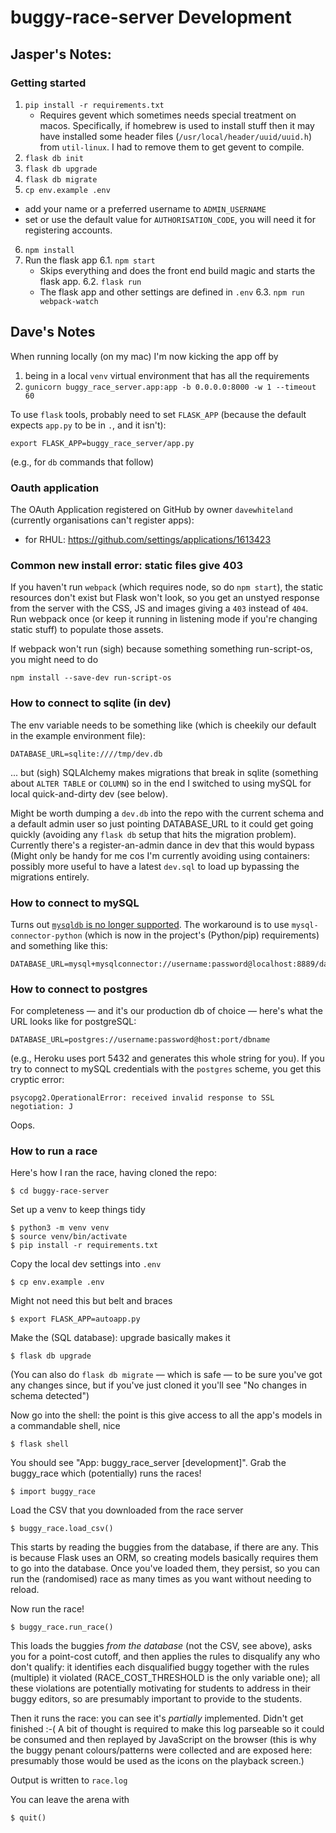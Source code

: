 # buggy-race-server Development

## Jasper's Notes:

### Getting started

1. `pip install -r requirements.txt`
    * Requires gevent which sometimes needs special treatment on macos. Specifically, if homebrew is used to install stuff then it may have installed some header files (`/usr/local/header/uuid/uuid.h`) from `util-linux`. I had to remove them to get gevent to compile.
2. `flask db init`
3. `flask db upgrade`
4. `flask db migrate`
5. `cp env.example .env`
  * add your name or a preferred username to `ADMIN_USERNAME`
  * set or use the default value for `AUTHORISATION_CODE`, you will need it for registering accounts.
6. `npm install`
7. Run the flask app
  6.1. `npm start`
    * Skips everything and does the front end build magic and starts the flask app.
  6.2. `flask run`
    * The flask app and other settings are defined in `.env`
  6.3. `npm run webpack-watch` 


## Dave's Notes

When running locally (on my mac) I'm now kicking the app off by

1. being in a local `venv` virtual environment that has all the requirements
2. `gunicorn buggy_race_server.app:app -b 0.0.0.0:8000 -w 1 --timeout 60`

To use `flask` tools, probably need to set `FLASK_APP` (because the default expects `app.py` to be in `.`, and it isn't):

    export FLASK_APP=buggy_race_server/app.py

(e.g., for `db` commands that follow)


### Oauth application

The OAuth Application registered on GitHub by owner `davewhiteland`
(currently organisations can't register apps):

* for RHUL: https://github.com/settings/applications/1613423

### Common new install error: static files give 403

If you haven't run `webpack` (which requires node, so do `npm start`),
the static resources don't exist but Flask won't look, so you get an
unstyed response from the server with the CSS, JS and images giving
a `403` instead of `404`. Run webpack once (or keep it running
in listening mode if you're changing static stuff) to populate
those assets.

If webpack won't run (sigh) because something something run-script-os, 
you might need to do 

    npm install --save-dev run-script-os


### How to connect to sqlite (in dev)

The env variable needs to be something like (which is cheekily our default in the example
environment file):

    DATABASE_URL=sqlite:////tmp/dev.db
    
... but (sigh) SQLAlchemy makes migrations that break in sqlite (something about `ALTER TABLE` or
`COLUMN`) so in the end I switched to using mySQL for local quick-and-dirty dev (see below).

Might be worth dumping a `dev.db` into the repo with the current schema and a default
admin user so just pointing DATABASE_URL to it could get going quickly (avoiding any `flask db`
setup that hits the migration problem). Currently there's a register-an-admin dance in dev that
this would bypass (Might only be handy for me cos I'm currently avoiding
using containers: possibly more useful to have a latest `dev.sql` to load up bypassing the migrations
entirely.

### How to connect to mySQL

Turns out [`mysqldb` is no longer supported](https://stackoverflow.com/questions/53024891/modulenotfounderror-no-module-named-mysqldb).
The workaround is to use `mysql-connector-python` (which is now in the project's (Python/pip) requirements) and
something like this:

    DATABASE_URL=mysql+mysqlconnector://username:password@localhost:8889/databasename


### How to connect to postgres

For completeness — and it's our production db of choice — here's what the URL looks like for postgreSQL:

    DATABASE_URL=postgres://username:password@host:port/dbname

(e.g., Heroku uses port 5432 and generates this whole string for you).
If you try to connect to mySQL credentials with the `postgres` scheme, you get this cryptic error:

    psycopg2.OperationalError: received invalid response to SSL negotiation: J

Oops.


### How to run a race 

Here's how I ran the race, having cloned the repo:

    $ cd buggy-race-server

Set up a venv to keep things tidy

    $ python3 -m venv venv
    $ source venv/bin/activate
    $ pip install -r requirements.txt

Copy the local dev settings into `.env`

    $ cp env.example .env

Might not need this but belt and braces

    $ export FLASK_APP=autoapp.py

Make the (SQL database): upgrade basically makes it

    $ flask db upgrade

(You can also do `flask db migrate` — which is safe — to be
sure you've got any changes since, but if you've just cloned it
you'll see "No changes in schema detected")

Now go into the shell: the point is this give access
to all the app's models in a commandable shell, nice

    $ flask shell

You should see "App: buggy_race_server [development]".
Grab the buggy_race which (potentially) runs the races!

    $ import buggy_race

Load the CSV that you downloaded from the race server

    $ buggy_race.load_csv()

This starts by reading the buggies from the database, if
there are any. This is because Flask uses an ORM, so
creating models basically requires them to go into the
database. Once you've loaded them, they persist, so you
can run the (randomised) race as many times as you want
without needing to reload.

Now run the race!

    $ buggy_race.run_race()

This loads the buggies *from the database* (not the CSV,
see above), asks you for a point-cost cutoff, and then
applies the rules to disqualify any who don't qualify:
it identifies each disqualified buggy together with the
rules (multiple) it violated (RACE_COST_THRESHOLD is
the only variable one); all these violations are potentially
motivating for students to address in their buggy editors,
so are presumably important to provide to the students.

Then it runs the race: you can see it's *partially*
implemented. Didn't get finished :-( A bit of thought is
required to make this log parseable so it could be consumed
and then replayed by JavaScript on the browser (this is
why the buggy penant colours/patterns were collected and
are exposed here: presumably those would be used as the icons
on the playback screen.)

Output is written to `race.log`

You can leave the arena with

    $ quit()


